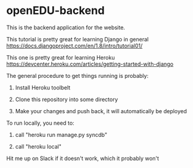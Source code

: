 # openEDU-backend

This is the backend application for the website. 

This tutorial is pretty great for learning Django in general
https://docs.djangoproject.com/en/1.8/intro/tutorial01/

This one is pretty great for learning Heroku 
https://devcenter.heroku.com/articles/getting-started-with-django

The general procedure to get things running is probably:
1. Install Heroku toolbelt

2. Clone this repository into some directory

3. Make your changes and push back, it will automatically be deployed

To run locally, you need to:
1. call "heroku run manage.py syncdb"

2. call "heroku local"

Hit me up on Slack if it doesn't work, which it probably won't
